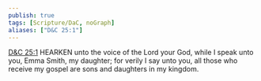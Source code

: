 ```yaml
---
publish: true
tags: [Scripture/DaC, noGraph]
aliases: ["D&C 25:1"]
---
```

[D&C 25:1](https://churchofjesuschrist.org/study/scriptures/dc-testament/dc/25?lang=eng&id=p1#p1) HEARKEN unto the voice of the Lord your God, while I speak unto you, Emma Smith, my daughter; for verily I say unto you, all those who receive my gospel are sons and daughters in my kingdom.
